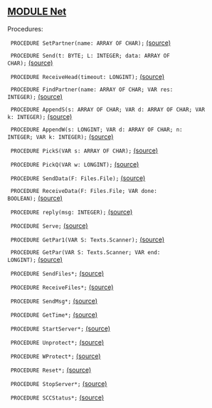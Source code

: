
## [MODULE Net](https://github.com/io-core/System/blob/main/Net.Mod)

Procedures:


<code>  PROCEDURE SetPartner(name: ARRAY OF CHAR);</code> [(source)](https://github.com/io-core/System/blob/main/Net.Mod#L22)


<code>  PROCEDURE Send(t: BYTE; L: INTEGER; data: ARRAY OF CHAR);</code> [(source)](https://github.com/io-core/System/blob/main/Net.Mod#L26)


<code>  PROCEDURE ReceiveHead(timeout: LONGINT);</code> [(source)](https://github.com/io-core/System/blob/main/Net.Mod#L30)


<code>  PROCEDURE FindPartner(name: ARRAY OF CHAR; VAR res: INTEGER);</code> [(source)](https://github.com/io-core/System/blob/main/Net.Mod#L42)


<code>  PROCEDURE AppendS(s: ARRAY OF CHAR; VAR d: ARRAY OF CHAR; VAR k: INTEGER);</code> [(source)](https://github.com/io-core/System/blob/main/Net.Mod#L61)


<code>  PROCEDURE AppendW(s: LONGINT; VAR d: ARRAY OF CHAR; n: INTEGER; VAR k: INTEGER);</code> [(source)](https://github.com/io-core/System/blob/main/Net.Mod#L67)


<code>  PROCEDURE PickS(VAR s: ARRAY OF CHAR);</code> [(source)](https://github.com/io-core/System/blob/main/Net.Mod#L73)


<code>  PROCEDURE PickQ(VAR w: LONGINT);</code> [(source)](https://github.com/io-core/System/blob/main/Net.Mod#L79)


<code>  PROCEDURE SendData(F: Files.File);</code> [(source)](https://github.com/io-core/System/blob/main/Net.Mod#L85)


<code>  PROCEDURE ReceiveData(F: Files.File; VAR done: BOOLEAN);</code> [(source)](https://github.com/io-core/System/blob/main/Net.Mod#L106)


<code>  PROCEDURE reply(msg: INTEGER);</code> [(source)](https://github.com/io-core/System/blob/main/Net.Mod#L131)


<code>  PROCEDURE Serve;</code> [(source)](https://github.com/io-core/System/blob/main/Net.Mod#L143)


<code>  PROCEDURE GetPar1(VAR S: Texts.Scanner);</code> [(source)](https://github.com/io-core/System/blob/main/Net.Mod#L203)


<code>  PROCEDURE GetPar(VAR S: Texts.Scanner; VAR end: LONGINT);</code> [(source)](https://github.com/io-core/System/blob/main/Net.Mod#L207)


<code>  PROCEDURE SendFiles*;</code> [(source)](https://github.com/io-core/System/blob/main/Net.Mod#L217)


<code>  PROCEDURE ReceiveFiles*;</code> [(source)](https://github.com/io-core/System/blob/main/Net.Mod#L258)


<code>  PROCEDURE SendMsg*;</code> [(source)](https://github.com/io-core/System/blob/main/Net.Mod#L301)


<code>  PROCEDURE GetTime*;</code> [(source)](https://github.com/io-core/System/blob/main/Net.Mod#L320)


<code>  PROCEDURE StartServer*;</code> [(source)](https://github.com/io-core/System/blob/main/Net.Mod#L336)


<code>  PROCEDURE Unprotect*;</code> [(source)](https://github.com/io-core/System/blob/main/Net.Mod#L343)


<code>  PROCEDURE WProtect*;</code> [(source)](https://github.com/io-core/System/blob/main/Net.Mod#L347)


<code>  PROCEDURE Reset*;</code> [(source)](https://github.com/io-core/System/blob/main/Net.Mod#L351)


<code>  PROCEDURE StopServer*;</code> [(source)](https://github.com/io-core/System/blob/main/Net.Mod#L355)


<code>  PROCEDURE SCCStatus*;</code> [(source)](https://github.com/io-core/System/blob/main/Net.Mod#L360)

